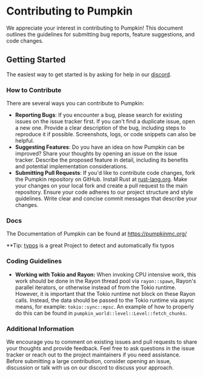 # Contributing to Pumpkin

We appreciate your interest in contributing to Pumpkin! This document outlines the guidelines for submitting bug reports, feature suggestions, and code changes.

## Getting Started

The easiest way to get started is by asking for help in our [discord](https://discord.gg/wT8XjrjKkf).

### How to Contribute

There are several ways you can contribute to Pumpkin:

- **Reporting Bugs**:
  If you encounter a bug, please search for existing issues on the issue tracker first.
  If you can't find a duplicate issue, open a new one.
  Provide a clear description of the bug, including steps to reproduce it if possible.
  Screenshots, logs, or code snippets can also be helpful.
- **Suggesting Features**:
  Do you have an idea on how Pumpkin can be improved? Share your thoughts by opening an issue on the issue tracker.
  Describe the proposed feature in detail, including its benefits and potential implementation considerations.
- **Submitting Pull Requests**:
  If you'd like to contribute code changes, fork the Pumpkin repository on GitHub.
  Install Rust at [rust-lang.org](https://www.rust-lang.org/).
  Make your changes on your local fork and create a pull request to the main repository.
  Ensure your code adheres to our project structure and style guidelines.
  Write clear and concise commit messages that describe your changes.

### Docs

The Documentation of Pumpkin can be found at <https://pumpkinmc.org/>

**Tip: [typos](https://github.com/crate-ci/typos) is a great Project to detect and automatically fix typos

### Coding Guidelines

- **Working with Tokio and Rayon:**
  When invoking CPU intensive work, this work should be done in the Rayon thread pool via `rayon::spawn`, Rayon's
  parallel iterators, or otherwise instead of from the Tokio runtime. However, it is important that the
  Tokio runtime not block on these Rayon calls. Instead, the data should be passed to the Tokio runtime
  via async means, for example: `tokio::sync::mpsc`. An example of how to properly do this can be found
  in `pumpkin_world::level::Level::fetch_chunks`.

### Additional Information

We encourage you to comment on existing issues and pull requests to share your thoughts and provide feedback.
Feel free to ask questions in the issue tracker or reach out to the project maintainers if you need assistance.
Before submitting a large contribution, consider opening an issue, discussion or talk with us on our discord to discuss your approach.
